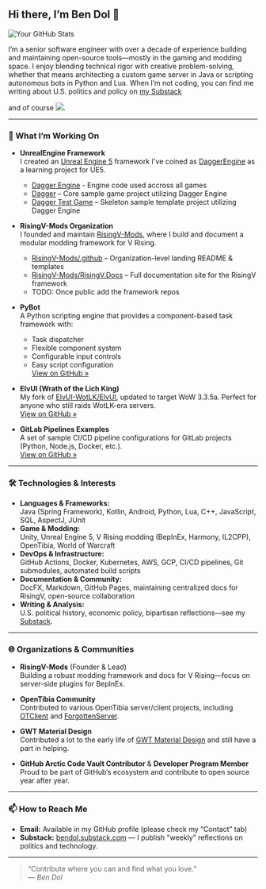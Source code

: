 ## Hi there, I’m Ben Dol 👋

![Your GitHub Stats](https://github-readme-stats.vercel.app/api?username=BenDol&show_icons=true&theme=dark)

I’m a senior software engineer with over a decade of experience building and maintaining open-source tools—mostly in the gaming and modding space. I enjoy blending technical rigor with creative problem-solving, whether that means architecting a custom game server in Java or scripting autonomous bots in Python and Lua. When I’m not coding, you can find me writing about U.S. politics and policy on [my Substack](https://bendol.substack.com)

and of course ![](https://readme-typing-svg.herokuapp.com/?font=Fira%20Code&pause=250&color=79FF97&width=150&height=9&size=11&vCenter=true&lines=GAMING;WORKING!).

---

### 🚀 What I’m Working On

- **UnrealEngine Framework**  
  I created an [Unreal Engine 5](https://www.unrealengine.com/en-US/unreal-engine-5) framework I've coined as [DaggerEngine](https://github.com/BenDol/DaggerEngine-UE) as a learning project for UE5.
  - [Dagger Engine](https://github.com/BenDol/DaggerEngine-UE) - Engine code used accross all games
  - [Dagger](https://github.com/BenDol/Dagger-UE) – Core sample game project utilizing Dagger Engine
  - [Dagger Test Game](https://github.com/BenDol/DaggerTestGame-UE) – Skeleton sample template project utilizing Dagger Engine

- **RisingV-Mods Organization**  
  I founded and maintain [RisingV-Mods](https://github.com/RisingV-Mods), where I build and document a modular modding framework for V Rising.  
  - [RisingV-Mods/.github](https://github.com/RisingV-Mods/.github) – Organization-level landing README & templates  
  - [RisingV-Mods/RisingV.Docs](https://github.com/RisingV-Mods/RisingV.Docs) – Full documentation site for the RisingV framework
  - TODO: Once public add the framework repos

- **PyBot**  
  A Python scripting engine that provides a component-based task framework with:  
  - Task dispatcher  
  - Flexible component system  
  - Configurable input controls  
  - Easy script configuration  
  [View on GitHub »](https://github.com/BenDol/pybot)

- **ElvUI (Wrath of the Lich King)**  
  My fork of [ElvUI-WotLK/ElvUI](https://github.com/ElvUI-WotLK/ElvUI), updated to target WoW 3.3.5a. Perfect for anyone who still raids WotLK-era servers.  
  [View on GitHub »](https://github.com/BenDol/ElvUI)

- **GitLab Pipelines Examples**  
  A set of sample CI/CD pipeline configurations for GitLab projects (Python, Node.js, Docker, etc.).  
  [View on GitHub »](https://github.com/BenDol/gitlab-pipelines)

---

### 🛠️ Technologies & Interests

- **Languages & Frameworks:**  
  Java (Spring Framework), Kotlin, Android, Python, Lua, C++, JavaScript, SQL, AspectJ, JUnit
- **Game & Modding:**  
  Unity, Unreal Engine 5, V Rising modding (BepInEx, Harmony, IL2CPP), OpenTibia, World of Warcraft  
- **DevOps & Infrastructure:**  
  GitHub Actions, Docker, Kubernetes, AWS, GCP, CI/CD pipelines, Git submodules, automated build scripts  
- **Documentation & Community:**  
  DocFX, Markdown, GitHub Pages, maintaining centralized docs for RisingV, open-source collaboration  
- **Writing & Analysis:**  
  U.S. political history, economic policy, bipartisan reflections—see my [Substack](https://bendol.substack.com).

---

### 🌐 Organizations & Communities

- **RisingV-Mods** (Founder & Lead)  
  Building a robust modding framework and docs for V Rising—focus on server-side plugins for BepInEx.

- **OpenTibia Community**  
  Contributed to various OpenTibia server/client projects, including [OTClient](https://github.com/edubart/otclient) and [ForgottenServer](https://github.com/otland/forgottenserver).

- **GWT Material Design**  
  Contributed a lot to the early life of [GWT Material Design](https://github.com/GWTMaterialDesign) and still have a part in helping.

- **GitHub Arctic Code Vault Contributor** & **Developer Program Member**  
  Proud to be part of GitHub’s ecosystem and contribute to open source year after year.

---

### 📫 How to Reach Me

- **Email:** Available in my GitHub profile (please check my “Contact” tab)  
- **Substack:** [bendol.substack.com](https://bendol.substack.com) — I publish "weekly" reflections on politics and technology.  

---

> “Contribute where you can and find what you love.”  
> — *Ben Dol*

